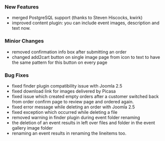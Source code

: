 ### New Features
- merged PostgreSQL support (thanks to Steven Hiscocks, kwirk)
- improved content plugin: you can include event images, description and text now. 

### Minior Changes
- removed confirmation info box after submitting an order
- changed add2cart button on single image page from icon to text to have the same pattern for this button on every page

### Bug Fixes
- fixed finder plugin compatibility issue with Joomla 2.5
- fixed download link for images delivered by Picasa
- fixed issue which created empty orders after a customer switched back from order confirm page to review page and ordered again.
- fixed error message while deleting an order with Joomla 2.5
- fixed exception which occurred while deleting a file
- removed warning in finder plugin during event folder renaming
- the deletion of an event results in left over files and folder in the event gallery image folder
- renaming an event results in renaming the lineitems too.
